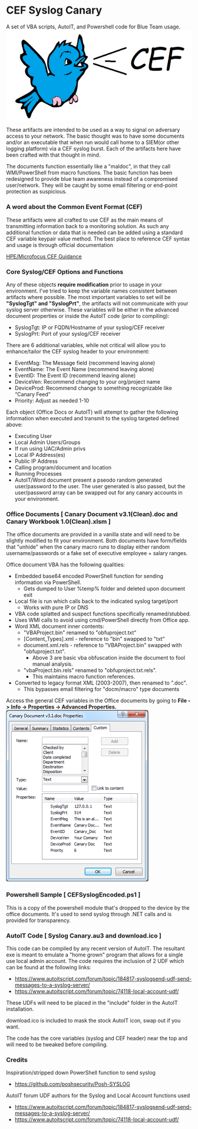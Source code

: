# CEF Syslog Canary
A set of VBA scripts, AutoIT, and Powershell code for Blue Team usage. ![Image of Blue Canary CEF](https://github.com/nterl0k/CEF-Syslog-Canary/blob/master/Images/blue_canary_cef.png)

These artifacts are intended to be used as a way to signal on adversary access to your network. The basic thought was to have some documents and/or an executable that when run would call home to a SIEM(or other logging platform) via a CEF syslog burst. Each of the artifacts here have been crafted with that thought in mind.

The documents function essentially like a "maldoc", in that they call WMI/PowerShell from macro functions. The basic function has been redesigned to provide blue team awareness instead of a compromised user/network. They will be caught by some email filtering or end-point protection as suspicious.

### A word about the Common Event Format (CEF)

These artifacts were all crafted to use CEF as the main means of transmitting information back to a monitoring solution. As such any additional function or data that is needed can be added using a standard CEF variable keypair value method. The best place to reference CEF syntax and usage is through official documentation

[HPE/Microfocus CEF Guidance](https://community.softwaregrp.com/t5/ArcSight-Connectors/ArcSight-Common-Event-Format-CEF-Implementation-Standard/ta-p/1645557)

### Core Syslog/CEF Options and Functions

Any of these objects **require modification** prior to usage in your environment. I've tried to keep the variable names consistent between artifacts where possible. The most important variables to set will be **"SyslogTgt" and "SyslogPrt"**, the artifacts will not communicate with your syslog server otherwise. These variables will be either in the advanced document properties or inside the AutoIT code (prior to compiling):
-	SyslogTgt: IP or FQDN/Hostname of your syslog/CEF receiver 
-	SyslogPrt: Port of your syslog/CEF receiver

There are 6 additional variables, while not critical will allow you to enhance/tailor the CEF syslog header to your environment: 
-	EventMsg: The Message field (recommend leaving alone)
-	EventName: The Event Name (recommend leaving alone)
-	EventID: The Event ID  (recommend leaving alone)
-	DeviceVen: Recommend changing to your org/project name
-	DeviceProd: Recommend change to something recognizable like “Canary Feed”
-	Priority: Adjust as needed 1-10

Each object (Office Docs or AutoIT) will attempt to gather the following information when executed and transmit to the syslog targeted defined above:
- Executing User
- Local Admin Users/Groups
- If run using UAC/Admin privs
- Local IP Address(es)
- Public IP Address
- Calling program/document and location
- Running Processes
- AutoIT/Word document present a pseodo random generated user/password to the user. The user generated is also passed, but the user/password array can be swapped out for any canary accounts in your environment.

### Office Documents [ Canary Document v3.1(Clean).doc and Canary Workbook 1.0(Clean).xlsm ]

  The office documents are provided in a vanilla state and will need to be slightly modified to fit your environment. Both documents have form/fields that "unhide" when the canary macro runs to display either random username/passwords or a fake set of executive employee + salary ranges. 
  
Office document VBA has the following qualities:
- Embedded base64 encoded PowerShell function for sending information via PowerShell.
  - Gets dumped to User %temp% folder and deleted upon document exit
- Local file is run which calls back to the indicated syslog target/port 
  - Works with pure IP or DNS
- VBA code splatted and suspect functions specifically renamed/stubbed.
- Uses WMI calls to avoid using cmd/PowerShell directly from Office app.
- Word XML document inner contents: 
  - "VBAProject.bin" renamed to "obfuproject.txt"
  - [Content_Types].xml - reference to "bin" swapped to "txt"
  - document.xml.rels - reference to "VBAProject.bin" swapped with "obfuproject.txt".  
    - Above 3 are basic vba obfuscation inside the document to fool manual analysis.
  - "vbaProject.bin.rels" renamed to "obfuproject.txt.rels".
    - This maintains macro function references.      
- Converted to legacy format XML (2003-2007), then renamed to ".doc".
  - This bypasses email filtering for "docm/macro" type documents
  
Access the general CEF variables in the Office documents by going to **File -> Info -> Properties -> Advanced Properties.**
  ![Image of Advanced Properties](https://github.com/nterl0k/CEF-Syslog-Canary/blob/master/Images/Adv_Properties.png)


### Powershell Sample [ CEFSyslogEncoded.ps1 ]

This is a copy of the powershell module that's dropped to the device by the office documents. It's used to send syslog through .NET calls and is provided for transparency.

### AutoIT Code [ Syslog Canary.au3 and download.ico ]

This code can be compiled by any recent version of AutoIT. The resultant exe is meant to emulate a "home grown" program that allows for a single use local admin account. The code requires the inclusion of 2 UDF which can be found at the following links:

- https://www.autoitscript.com/forum/topic/184817-syslogsend-udf-send-messages-to-a-syslog-server/
- https://www.autoitscript.com/forum/topic/74118-local-account-udf/

These UDFs will need to be placed in the "include" folder in the AutoIT installation.

download.ico is included to mask the stock AutoIT icon, swap out if you want.

The code  has the core variables (syslog and CEF header) near the top and will need to be tweaked before compiling.

### Credits
Inspiration/stripped down PowerShell function to send syslog
- https://github.com/poshsecurity/Posh-SYSLOG


AutoIT forum UDF authors for the Syslog and Local Account functions used
- https://www.autoitscript.com/forum/topic/184817-syslogsend-udf-send-messages-to-a-syslog-server/
- https://www.autoitscript.com/forum/topic/74118-local-account-udf/

